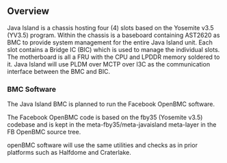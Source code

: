 ## Overview

Java Island is a chassis hosting four (4) slots based on the Yosemite v3.5
(YV3.5) program.  Within the chassis is a baseboard containing AST2620 as BMC
to provide system management for the entire Java Island unit. Each slot
contains a Bridge IC (BIC) which is used to manage the individual slots. The
motherboard is all a FRU with the CPU and LPDDR memory soldered to it. Java
Island will use PLDM over MCTP over I3C as the communication interface between
the BMC and BIC.

### BMC Software

The Java Island BMC is planned to run the Facebook OpenBMC software.

The Facebook OpenBMC code is based on the fby35 (Yosemite v3.5) codebase and
is kept in the meta-fby35/meta-javaisland meta-layer in the FB OpenBMC source
tree.

openBMC software will use the same utilities and checks as in prior platforms
such as Halfdome and Craterlake.
